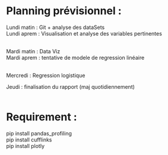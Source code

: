 # Planning prévisionnel :
Lundi matin : Git + analyse des dataSets <br/>
Lundi aprem : Visualisation et analyse des variables pertinentes <br/><br/>

Mardi matin : Data Viz<br/>
Mardi aprem :  tentative de modele de regression linéaire<br/><br/>

Mercredi : Regression logistique

Jeudi : finalisation du rapport (maj quotidiennement)<br/><br/>


# Requirement :
pip install pandas_profiling<br/>
pip install cufflinks<br/>
pip install plotly<br/>